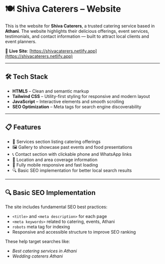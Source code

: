 # 🍽️ Shiva Caterers – Website

This is the website for **Shiva Caterers**, a trusted catering service based in **Athani**. The website highlights their delicious offerings, event services, testimonials, and contact information — built to attract local clients and event planners.

🔗 **Live Site**: [https://shivacaterers.netlify.app](https://shivacaterers.netlify.app)

---

## 🛠️ Tech Stack

- **HTML5** – Clean and semantic markup
- **Tailwind CSS** – Utility-first styling for responsive and modern layout
- **JavaScript** – Interactive elements and smooth scrolling
- **SEO Optimization** – Meta tags for search engine discoverability

---

## 📋 Features

- 🥘 Services section listing catering offerings
- 🖼️ Gallery to showcase past events and food presentations
- 📞 Contact section with clickable phone and WhatsApp links
- 📍 Location and area coverage information
- 📱 Fully mobile responsive and fast loading
- 🔍 Basic SEO implementation for better local search results

---

## 🔍 Basic SEO Implementation

The site includes fundamental SEO best practices:
- `<title>` and `<meta description>` for each page
- `<meta keywords>` related to catering, events, Athani
- `robots` meta tag for indexing
- Responsive and accessible structure to improve SEO ranking

These help target searches like:
- *Best catering services in Athani*
- *Wedding caterers Athani*


